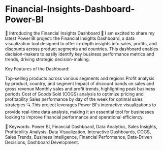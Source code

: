 # Financial-Insights-Dashboard-Power-BI
🚀 Introducing the Financial Insights Dashboard 🚀
I am excited to share my latest Power BI project: the Financial Insights Dashboard, a data visualization tool designed to offer in-depth insights into sales, profits, and discounts across product segments and countries. This dashboard enables decision-makers to easily identify key business performance metrics and trends, driving strategic decision-making.

Key Features of the Dashboard:

Top-selling products across various segments and regions
Profit analysis by product, country, and segment
Impact of discount bands on sales and gross revenue
Monthly sales and profit trends, highlighting peak business periods
Cost of Goods Sold (COGS) analysis to optimize pricing and profitability
Sales performance by day of the week for optimal sales strategies
🔍 This project leverages Power BI's interactive visualizations to provide real-time data analysis, making it an essential tool for businesses looking to improve financial performance and operational efficiency.

🔑 Keywords: Power BI, Financial Dashboard, Data Analytics, Sales Insights, Profitability Analysis, Data Visualization, Interactive Dashboards, COGS, Sales Trends, Business Intelligence, Financial Performance, Data-Driven Decisions, Dashboard Development.
